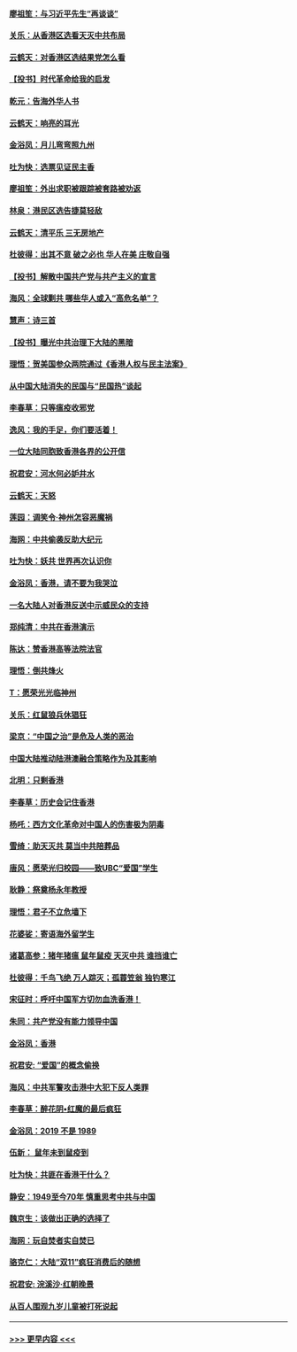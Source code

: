 #### [廖祖笙：与习近平先生“再谈谈”](../pages/nsc993/n11687005.md?t=11282311) 
#### [关乐：从香港区选看天灭中共布局](../pages/nsc993/n11686647.md?t=11282311) 
#### [云鹤天：对香港区选结果党怎么看](../pages/nsc993/n11686216.md?t=11282311) 
#### [【投书】时代革命给我的启发](../pages/nsc993/n11684287.md?t=11282311) 
#### [乾元：告海外华人书](../pages/nsc993/n11684044.md?t=11282311) 
#### [云鹤天：响亮的耳光](../pages/nsc993/n11684254.md?t=11282311) 
#### [金浴凤：月儿弯弯照九州](../pages/nsc993/n11684231.md?t=11282311) 
#### [吐为快：选票见证民主香](../pages/nsc993/n11684206.md?t=11282311) 
#### [廖祖笙：外出求职被跟踪被套路被劝返](../pages/nsc993/n11683874.md?t=11282311) 
#### [林泉：港民区选告捷莫轻敌](../pages/nsc993/n11683930.md?t=11282311) 
#### [云鹤天：清平乐 三无房地产](../pages/nsc993/n11681521.md?t=11282311) 
#### [杜彼得：出其不意 破之必也 华人在美 庄敬自强](../pages/nsc993/n11679554.md?t=11282311) 
#### [【投书】解散中国共产党与共产主义的宣言](../pages/nsc993/n11679177.md?t=11282311) 
#### [海风：全球剿共 哪些华人或入“高危名单”？](../pages/nsc993/n11678617.md?t=11282311) 
#### [慧声：诗三首](../pages/nsc993/n11678848.md?t=11282311) 
#### [【投书】曝光中共治理下大陆的黑暗](../pages/nsc993/n11678674.md?t=11282311) 
#### [理悟：贺美国参众两院通过《香港人权与民主法案》](../pages/nsc993/n11678104.md?t=11282311) 
#### [从中国大陆消失的民国与“民国热”谈起](../pages/nsc993/n11678075.md?t=11282311) 
#### [李春草：只等瘟疫收邪党](../pages/nsc993/n11677308.md?t=11282311) 
#### [逸风：我的手足，你们要活着！](../pages/nsc993/n11676352.md?t=11282311) 
#### [一位大陆同胞致香港各界的公开信](../pages/nsc993/n11675761.md?t=11282311) 
#### [祝君安：河水何必妒井水](../pages/nsc993/n11675746.md?t=11282311) 
#### [云鹤天：天怒](../pages/nsc993/n11675718.md?t=11282311) 
#### [莲园：调笑令‧神州怎容恶魔祸](../pages/nsc993/n11675648.md?t=11282311) 
#### [海网：中共偷袭反助大纪元](../pages/nsc993/n11673515.md?t=11282311) 
#### [吐为快：妖共 世界再次认识你](../pages/nsc993/n11673506.md?t=11282311) 
#### [金浴凤：香港，请不要为我哭泣](../pages/nsc993/n11673248.md?t=11282311) 
#### [一名大陆人对香港反送中示威民众的支持](../pages/nsc993/n11672615.md?t=11282311) 
#### [郑纯清：中共在香港演示](../pages/nsc993/n11670539.md?t=11282311) 
#### [陈达：赞香港高等法院法官](../pages/nsc993/n11669542.md?t=11282311) 
#### [理悟：倒共烽火](../pages/nsc993/n11668844.md?t=11282311) 
#### [T：愿荣光光临神州](../pages/nsc993/n11668421.md?t=11282311) 
#### [关乐：红鼠狼兵休猖狂](../pages/nsc993/n11668378.md?t=11282311) 
#### [梁京：“中国之治”是危及人类的恶治](../pages/nsc993/n11668328.md?t=11282311) 
#### [中国大陆推动陆港澳融合策略作为及其影响](../pages/nsc993/n11668157.md?t=11282311) 
#### [北明：只剩香港](../pages/nsc993/n11668002.md?t=11282311) 
#### [李春草：历史会记住香港](../pages/nsc993/n11667927.md?t=11282311) 
#### [杨吒：西方文化革命对中国人的伤害极为阴毒](../pages/nsc993/n11664521.md?t=11282311) 
#### [雪绮：助天灭共 莫当中共陪葬品](../pages/nsc993/n11662650.md?t=11282311) 
#### [唐风：愿荣光归校园——致UBC“爱国”学生](../pages/nsc993/n11662194.md?t=11282311) 
#### [耿静：祭奠杨永年教授](../pages/nsc993/n11662514.md?t=11282311) 
#### [理悟：君子不立危墙下](../pages/nsc993/n11662172.md?t=11282311) 
#### [花婆娑：寄语海外留学生](../pages/nsc993/n11662121.md?t=11282311) 
#### [诸葛高参：猪年猪瘟 鼠年鼠疫 天灭中共 谁挡谁亡](../pages/nsc993/n11661980.md?t=11282311) 
#### [杜彼得：千鸟飞绝 万人踪灭；孤蓑笠翁 独钓寒江](../pages/nsc993/n11661170.md?t=11282311) 
#### [宋征时：呼吁中国军方切勿血洗香港！](../pages/nsc993/n11415318.md?t=11282311) 
#### [朱同：共产党没有能力领导中国](../pages/nsc993/n11660421.md?t=11282311) 
#### [金浴凤：香港](../pages/nsc993/n11660419.md?t=11282311) 
#### [祝君安: “爱国”的概念偷换](../pages/nsc993/n11659706.md?t=11282311) 
#### [海风：中共军警攻击港中大犯下反人类罪](../pages/nsc993/n11659632.md?t=11282311) 
#### [李春草：醉花阴•红魔的最后疯狂](../pages/nsc993/n11659287.md?t=11282311) 
#### [金浴凤：2019 不是 1989](../pages/nsc993/n11657663.md?t=11282311) 
#### [伍新： 鼠年未到鼠疫到](../pages/nsc993/n11655098.md?t=11282311) 
#### [吐为快：共匪在香港干什么？](../pages/nsc993/n11654891.md?t=11282311) 
#### [静安：1949至今70年 慎重思考中共与中国](../pages/nsc993/n11651244.md?t=11282311) 
#### [魏京生：该做出正确的选择了](../pages/nsc993/n11653084.md?t=11282311) 
#### [海网：玩自焚者实自焚已](../pages/nsc993/n11652423.md?t=11282311) 
#### [骆克仁：大陆“双11”疯狂消费后的随想](../pages/nsc993/n11652305.md?t=11282311) 
#### [祝君安: 浣溪沙·红朝晚景](../pages/nsc993/n11652258.md?t=11282311) 
#### [从百人围观九岁儿童被打死说起](../pages/nsc993/n11651030.md?t=11282311) 

----
#### [ >>> 更早内容 <<< ](../indexes/nsc993-earlier.md)
